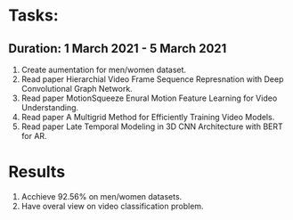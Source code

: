 # Tasks:
## Duration: 1 March 2021 - 5 March 2021
1. Create aumentation for men/women dataset.
2. Read paper Hierarchial Video Frame Sequence Represnation with Deep Convolutional Graph Network.
3. Read paper MotionSqueeze Enural Motion Feature Learning for Video Understanding.
4. Read paper A Multigrid Method for Efficiently Training Video Models.
5. Read paper Late Temporal Modeling in 3D CNN Architecture with BERT for AR.
# Results
1. Acchieve 92.56% on men/women datasets.
2. Have overal view on video classification problem.